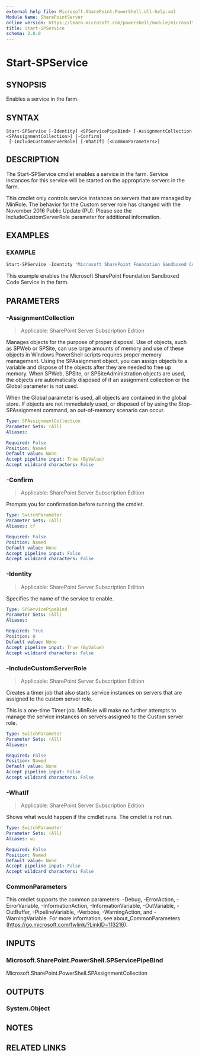 ```yaml
---
external help file: Microsoft.SharePoint.PowerShell.dll-help.xml
Module Name: SharePointServer
online version: https://learn.microsoft.com/powershell/module/microsoft.sharepoint.powershell/start-spservice
title: Start-SPService
schema: 2.0.0
---
```


# Start-SPService

## SYNOPSIS
Enables a service in the farm.

## SYNTAX

```
Start-SPService [-Identity] <SPServicePipeBind> [-AssignmentCollection <SPAssignmentCollection>] [-Confirm]
 [-IncludeCustomServerRole] [-WhatIf] [<CommonParameters>]
```

## DESCRIPTION
The Start-SPService cmdlet enables a service in the farm. Service instances for this service will be started on the appropriate servers in the farm.

This cmdlet only controls service instances on servers that are managed by MinRole. The behavior for the Custom server role has changed with the November 2016 Public Update (PU). Please see the IncludeCustomServerRole parameter for additional information.

## EXAMPLES

### EXAMPLE
```powershell
Start-SPService -Identity "Microsoft SharePoint Foundation Sandboxed Code Service"
```

This example enables the Microsoft SharePoint Foundation Sandboxed Code Service in the farm.

## PARAMETERS

### -AssignmentCollection

> Applicable: SharePoint Server Subscription Edition

Manages objects for the purpose of proper disposal. Use of objects, such as SPWeb or SPSite, can use large amounts of memory and use of these objects in Windows PowerShell scripts requires proper memory management. Using the SPAssignment object, you can assign objects to a variable and dispose of the objects after they are needed to free up memory. When SPWeb, SPSite, or SPSiteAdministration objects are used, the objects are automatically disposed of if an assignment collection or the Global parameter is not used.

When the Global parameter is used, all objects are contained in the global store. If objects are not immediately used, or disposed of by using the Stop-SPAssignment command, an out-of-memory scenario can occur.

```yaml
Type: SPAssignmentCollection
Parameter Sets: (All)
Aliases:

Required: False
Position: Named
Default value: None
Accept pipeline input: True (ByValue)
Accept wildcard characters: False
```

### -Confirm

> Applicable: SharePoint Server Subscription Edition

Prompts you for confirmation before running the cmdlet.

```yaml
Type: SwitchParameter
Parameter Sets: (All)
Aliases: cf

Required: False
Position: Named
Default value: None
Accept pipeline input: False
Accept wildcard characters: False
```

### -Identity

> Applicable: SharePoint Server Subscription Edition

Specifies the name of the service to enable.

```yaml
Type: SPServicePipeBind
Parameter Sets: (All)
Aliases:

Required: True
Position: 0
Default value: None
Accept pipeline input: True (ByValue)
Accept wildcard characters: False
```

### -IncludeCustomServerRole

> Applicable: SharePoint Server Subscription Edition

Creates a timer job that also starts service instances on servers that are assigned to the custom server role.

This is a one-time Timer job. MinRole will make no further attempts to manage the service instances on servers assigned to the Custom server role.

```yaml
Type: SwitchParameter
Parameter Sets: (All)
Aliases:

Required: False
Position: Named
Default value: None
Accept pipeline input: False
Accept wildcard characters: False
```

### -WhatIf

> Applicable: SharePoint Server Subscription Edition

Shows what would happen if the cmdlet runs.
The cmdlet is not run.

```yaml
Type: SwitchParameter
Parameter Sets: (All)
Aliases: wi

Required: False
Position: Named
Default value: None
Accept pipeline input: False
Accept wildcard characters: False
```

### CommonParameters
This cmdlet supports the common parameters: -Debug, -ErrorAction, -ErrorVariable, -InformationAction, -InformationVariable, -OutVariable, -OutBuffer, -PipelineVariable, -Verbose, -WarningAction, and -WarningVariable. For more information, see about_CommonParameters (https://go.microsoft.com/fwlink/?LinkID=113216).

## INPUTS

### Microsoft.SharePoint.PowerShell.SPServicePipeBind
Microsoft.SharePoint.PowerShell.SPAssignmentCollection

## OUTPUTS

### System.Object

## NOTES

## RELATED LINKS

